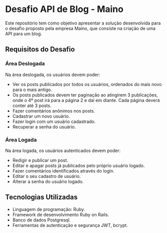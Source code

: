 # Desafio API de Blog - Maino

Este repositório tem como objetivo apresentar a solução desenvolvida para o desafio proposto pela empresa Maino, que consiste na criação de uma API para um blog.

## Requisitos do Desafio

### Área Deslogada

Na área deslogada, os usuários devem poder:

- Ver os posts publicados por todos os usuários, ordenados do mais novo para o mais antigo.
- Os posts publicados devem ter paginação ao atingirem 3 publicações, onde o 4º post irá para a página 2 e daí em diante. Cada página deverá conter até 3 posts.
- Fazer comentários anônimos nos posts.
- Cadastrar um novo usuário.
- Fazer login com um usuário cadastrado.
- Recuperar a senha do usuário.

### Área Logada

Na área logada, os usuários autenticados devem poder:

- Redigir e publicar um post.
- Editar e apagar posts já publicados pelo próprio usuário logado.
- Fazer comentários identificados através do login.
- Editar o seu cadastro de usuário.
- Alterar a senha do usuário logado.

## Tecnologias Utilizadas

- Linguagem de programação: Ruby.
- Framework de desenvolvimento Ruby on Rails.
- Banco de dados Postgresql.
- Ferramentas de autenticação e segurança JWT, bcrypt.


